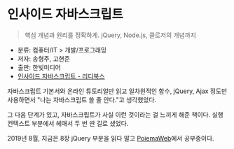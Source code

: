 # 인사이드 자바스크립트

> 핵심 개념과 원리를 정확하게. jQuery, Node.js, 클로저의 개념까지

- 분류: 컴퓨터/IT > 개발/프로그래밍
- 저자: 송형주, 고현준
- 출판: 한빛미디어
- [인사이드 자바스크립트 - 리디북스](https://ridibooks.com/v2/Detail?id=443000459)

자바스크립트 기본서와 온라인 튜토리얼만 읽고 일차원적인 함수, jQuery, Ajax 정도만 사용하면서 "나는 자바스크립트 쓸 줄 안다."고 생각했었다.

그 다음 단계가 있고, 자바스크립트가 사실 이런 것이라는 걸 느끼게 해준 책이다. 실행 컨텍스트 부분에서 헤매서 두 번 딴 길로 샜었다.

2019년 8월, 지금은 8장 jQuery 부분을 읽다 말고 [PoiemaWeb](https://poiemaweb.com/)에서 공부중이다.
